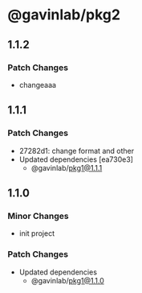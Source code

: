# @gavinlab/pkg2

## 1.1.2

### Patch Changes

- changeaaa

## 1.1.1

### Patch Changes

- 27282d1: change format
  and other
- Updated dependencies [ea730e3]
  - @gavinlab/pkg1@1.1.1

## 1.1.0

### Minor Changes

- init project

### Patch Changes

- Updated dependencies
  - @gavinlab/pkg1@1.1.0
